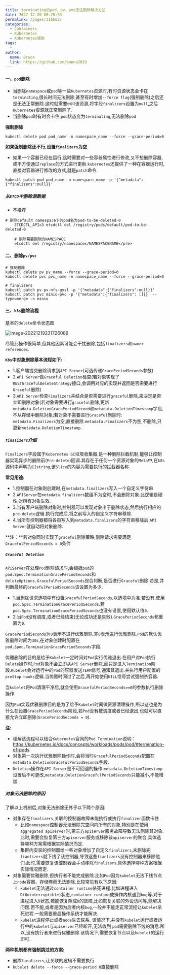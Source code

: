 ```yaml
---
title: terminating的pod、pv、pvc无法删除解决方法
date: 2022-12-20 00:20:53
permalink: /pages/31bb62/
categories:
  - Containers
  - Kubernetes
  - Kubernetes辅助
tags:
  - 
author: 
  name: Bruce
  link: https://github.com/banna2019
---
```

#### 一、`pod`删除

- 当删除`namespace`或`pod`等一些`Kubernetes`资源时,有时资源状态会卡在`terminating`,很长时间无法删除,甚至有时增加`--force flag`(强制删除)之后还是无法正常删除.这时就需要edit该资源,将字段`finalizers`设置为`null`,之后`Kubernetes`资源就正常删除了.
- 当删除`pod`时有时会卡住,`pod`状态变为`terminating`,无法删除`pod`

**强制删除**

```shell
kubectl delete pod pod_name -n namespace_name --force --grace-period=0
```



**如果强制删除还不行,设置`finalizers`为空**

- 如果一个容器已经在运行,这时需要对一些容器属性进行修改,又不想删除容器,或不方便通过`replace`的方式进行更新.`kubernetes`还提供了一种在容器运行时,直接对容器进行修改的方式,就是`patch`命令.

```shell
kubectl patch pod pod_name -n namespace_name -p '{"metadata":{"finalizers":null}}'
```



##### 从`ETCD`中删除源数据

- 不推荐

```shell
# 删除default namespace下的pod名为pod-to-be-deleted-0
    ETCDCTL_API=3 etcdctl del /registry/pods/default/pod-to-be-deleted-0
    
    # 删除需要删除的NAMESPACE
    etcdctl del /registry/namespaces/NAMESPACENAME</pre>
```





#### 二、删除`pv/pvc`

```shell
# 强制删除
kubectl delete pv pv_name --force --grace-period=0
kubectl delete pvc pvc_name -n namespace_name --force --grace-period=0

# finalizers
kubectl patch pv pv-nfs-gysl -p '{"metadata":{"finalizers":null}}'
kubectl patch pvc minio-pvc -p '{"metadata":{"finalizers": []}}' --type=merge -n minio

```





#### 三、`k8s`删除流程

基本的`delete`命令状态图

![image-20221219231726089](https://bruce-log-img.oss-cn-shanghai.aliyuncs.com/image-20221219231726089.png)

尽管此操作很简单,但其他因素可能会干扰删除,包括`finalizers`和`owner references`.



**`K8s`中对象删除基本流程如下:**

- 1.客户端提交删除请求到`API Server`(可选传递`GracePeriodSeconds`参数)
- 2.`API Server`做`Graceful Deletion`检查(若对象实现了`RESTGracefulDeleteStrategy`接口,会调用对应的实现并返回是否需要进行`Graceful`删除)
- 3.`API Server`检查`Finalizers`并结合是否需要进行`graceful`删除,来决定是否立即删除对象(若对象需要进行`graceful`删除,更新`metadata.DeletionGracePeriodSecond`和`metadata.DeletionTimestamp`字段,不从存储中删除对象;若对象不需要进行`Graceful`删除时: `metadata.Finalizers`为空,直接删除.`metadata.Finalizers`不为空,不删除,只更新`metadata.DeletionTimestamp`.



##### `finalizers`介绍 

`Finalizers`字段属于`Kubernetes GC`垃圾收集器,是一种删除拦截机制,能够让控制器实现异步的删除前(`Pre-delete`)回调.其存在于任何一个资源对象的`Meta`中,在`k8s`源码中声明为`[]string`,该`Slice`的内容为需要执行的拦截器名称.

**常见用途:**

- 1.控制器在对象刚创建时,在`metadata.finalizers`写入一个自定义字符串
- 2.`APIServer`在`metadata.finalizers`数组不为空时,不会删除对象.此逻辑是硬性,对所有对象生效.
- 3.当有客户端删除对象时,控制器可以发现对象出于删除状态,然后执行相应的`pre-delete`逻辑.执行完成后,将之前写入的自定义字符串移除.
- 4.当所有控制器都将各自写入到`metadata.finalizers`的字符串移除后.`API Server`就自动将对象删除.

**注：**若对象同时实现了`graceful`删除策略,删除请求需要满足`GracefulPeriodSeconds = 0`条件



##### `Graceful Deletion`

`APIServer`在处理`Pod`删除请求时,会根据`pod`的`pod.Spec.TerminationGracePeriodSeconds`和`deleteOptions.GracefulPeriodSeconds`综合判断,是否进行`Graceful`删除.若是,并判断最终的`GracefulPeriodSeconds`该设置为多少.

- 1.当删除请求选项中有设置`GracefulPeriodSeconds`,以选项中为准.若没有,使用`pod.Spec.TerminationGracePeriodSeconds`.若 `pod.Spec.TerminationGracePeriodSeconds`也没有设置,使用默认值`0`.
- 2.当`Pod`没有调度,或者已经结束(无论成功还是失败).`GracePeriodSeconds`都重置为`0`.

`GracePeriodSeconds`为`0`表示不进行优雅删除.非`0`表示进行优雅删除.`Pod`的默认优雅删除时间为`30s`,在对象创建时配置在`pod.Spec.TerminationGracePeriodSeconds`字段.

优雅删除的目的是给予`Kubelet`一定时间对`Pod`实行优雅退出.在用户对`Pod`执行`Delete`操作时,`Pod`对象不会立即从`API Server`删除,而只是进入`Termination`阶段.`Kubelet`会对运行中的`Pod`的容器发送`TERM`信号,通知其退出.并执行用户配置的`preStop hooks`逻辑.当优雅时间过了之后,再开始使用`KILL`信号尝试强制杀容器.

当`kubelet`将`Pod`清理干净后,就会使用`GracefulPeriodSeconds==0`的参数执行删除操作.

因为`Pod`实现优雅删除目的是为了给予`Kubelet`时间做资源清理操作,所以这也是为什么在设置`GracePeriodSeconds`阶段,若`Pod`没有被调度或者已经退出,也就可以直接允许立即删除(`GracePeriodSeconds = 0`).



**注:**

- 理解该流程可以结合`Kubernetes`官网的`Pod Termination`说明：https://kubernetes.io/docs/concepts/workloads/pods/pod/#termination-of-pods
- 对象第一次执行优雅删除操作时,会将当时`GracefulPeriodSeconds`配置在`metadata.DeletionGracefulPeriodSeconds`字段.
- `Deletion`操作在`API Server`是不可回退的操作.`metadata.DeletionTimestamp`设置后不可更改,`metadata.DeletionGracefulPeriodSeconds`只能减小,不能增加.



##### 对象无法删除的原因

了解以上机制后,对象无法删除无外乎以下两个原因:

- 对象存在`finalizers`,关联的控制器故障未能执行或执行`finalizer`函数卡住
  - 比如`namespace`控制器无法删除完空间内所有的对象,特别是在使用`aggregated apiserver`时,第三方`apiserver`服务故障导致无法删除其对象.此时,需要会恢复第三方`apiserver`服务或移除该`apiserver`的聚合,具体选择哪种方案需根据实际情况而定.
  - 集群内安装的控制器给一些对象增加了自定义`finalizers`,未删除完`fianlizers`就下线了该控制器,导致这些`fianlizers`没有控制器来移除他们.此时,需要恢复该控制器会手动移除`finalizers`,具体选择哪种方案根据实际情况而定.
- 对象需要优雅删除,但执行者不能完成删除.比如`Pod`因为`kubelet`无法下线节点上`node`容器、存储卷而无法删除.比较常见有以下原因:
  - `kubelet`无法通过`container runtime`杀死进程.比如进程进入`D(Uninterruptible)`状态,`container runtime`或操作内核遇到`bug`等.对于进程进入`D`状态,若能恢复照成`D`的故障,比如恢复关联的外设访问等,能解决问题.若不能,或者是因为后者内核`bug`,一般并不能走正常流程让`kubelet`杀死进程.一般需要重启操作系统才能解决.
  - `kubelet`进程停止或者`node`失去联系. 该情况下,并没有`kubelet`运行或者运行中的`kubelet`与`apiserver`已经断开,无法收到 `pod`需要删除下线的消息.所以,没有执行者来进行优雅删除.该情况下,需要恢复节点以及`kubelet`的运行即可.

**两种机制都有强制跳过的方案:**

- 删除`finalizers`,让关联的逻辑不需要执行
- `kubelet delete --force --grace-period 0`直接删除